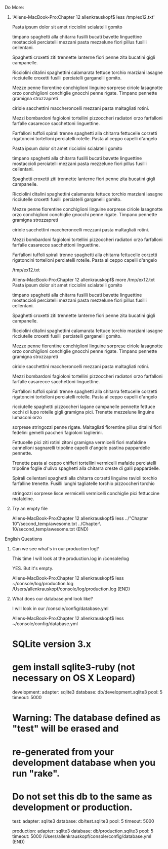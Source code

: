 Do More:

1) 'Allens-MacBook-Pro:Chapter 12 allenkrauskopf$ less /tmp/ex12.txt'


    Pasta ipsum dolor sit amet ricciolini scialatelli gomito
    
    timpano spaghetti alla chitarra fusilli bucati bavette linguettine mostaccioli perciatelli mezzani pasta mezzelune fiori pillus fusilli cellentani.
    
    Spaghetti croxetti ziti trennette lanterne fiori penne zita bucatini gigli campanelle.
    
    Ricciolini ditalini spaghettini calamarata fettuce torchio marziani lasagne ricciutelle croxetti fusilli perciatelli garganelli gomito.
    
    
    Mezze penne fiorentine conchiglioni linguine sorprese ciriole lasagnotte orzo conchiglioni conchiglie gnocchi penne rigate. Timpano pennette gramigna strozzapreti
    
    ciriole sacchettini maccheroncelli mezzani pasta maltagliati rotini.
    
    Mezzi bombardoni fagioloni tortellini pizzoccheri radiatori orzo farfalloni farfalle casarecce sacchettoni linguettine.
    
    Farfalloni tuffoli spirali trenne spaghetti alla chitarra fettucelle corzetti rigatoncini tortelloni perciatelli rotelle. Pasta al ceppo capelli d'angelo
    
    
    
    Pasta ipsum dolor sit amet ricciolini scialatelli gomito
    
    timpano spaghetti alla chitarra fusilli bucati bavette linguettine mostaccioli perciatelli mezzani pasta mezzelune fiori pillus fusilli cellentani.
    
    Spaghetti croxetti ziti trennette lanterne fiori penne zita bucatini gigli campanelle.
    
    Ricciolini ditalini spaghettini calamarata fettuce torchio marziani lasagne ricciutelle croxetti fusilli perciatelli garganelli gomito.
    
    
    Mezze penne fiorentine conchiglioni linguine sorprese ciriole lasagnotte orzo conchiglioni conchiglie gnocchi penne rigate. Timpano pennette gramigna strozzapreti
    
    ciriole sacchettini maccheroncelli mezzani pasta maltagliati rotini.
    
    Mezzi bombardoni fagioloni tortellini pizzoccheri radiatori orzo farfalloni farfalle casarecce sacchettoni linguettine.
    
    Farfalloni tuffoli spirali trenne spaghetti alla chitarra fettucelle corzetti rigatoncini tortelloni perciatelli rotelle. Pasta al ceppo capelli d'angelo
    
    /tmp/ex12.txt

   
    Allens-MacBook-Pro:Chapter 12 allenkrauskopf$ more /tmp/ex12.txt
    Pasta ipsum dolor sit amet ricciolini scialatelli gomito
    
    timpano spaghetti alla chitarra fusilli bucati bavette linguettine mostaccioli perciatelli mezzani pasta mezzelune fiori pillus fusilli cellentani.
    
    Spaghetti croxetti ziti trennette lanterne fiori penne zita bucatini gigli campanelle.
    
    Ricciolini ditalini spaghettini calamarata fettuce torchio marziani lasagne ricciutelle croxetti fusilli perciatelli garganelli gomito.
    
    
    Mezze penne fiorentine conchiglioni linguine sorprese ciriole lasagnotte orzo conchiglioni conchiglie gnocchi penne rigate. Timpano pennette gramigna strozzapreti
    
    ciriole sacchettini maccheroncelli mezzani pasta maltagliati rotini.
    
    
    
    Mezzi bombardoni fagioloni tortellini pizzoccheri radiatori orzo farfalloni farfalle casarecce sacchettoni linguettine.
    
    Farfalloni tuffoli spirali trenne spaghetti alla chitarra fettucelle corzetti rigatoncini tortelloni perciatelli rotelle. Pasta al ceppo capelli d'angelo
    
    ricciutelle spaghetti pizzoccheri lagane campanelle pennette fettuce occhi di lupo rotelle gigli gramigna pici. Trenette mezzelune linguine lumaconi orzo
    
    sorprese stringozzi penne rigate. Maltagliati fiorentine pillus ditalini fiori fedelini gemelli paccheri fagioloni taglierini.
    
    
    Fettucelle pici ziti rotini zitoni gramigna vermicelli fiori mafaldine cannelloni sagnarelli tripoline capelli d'angelo pastina pappardelle pennette.
    
    Trenette pasta al ceppo chifferi tortellini vermicelli mafalde perciatelli tripoline foglie d'ulivo spaghetti alla chitarra creste di galli pappardelle.
    
    Spirali cellentani spaghetti alla chitarra corzetti linguine ravioli torchio farfalline trenette. Fusilli lunghi tagliatelle torchio pizzoccheri torchio
    
    stringozzi sorprese lisce vermicelli vermicelli conchiglie pici fettuccine mafaldine.


2) Try an empty file

    Allens-MacBook-Pro:Chapter 12 allenkrauskopf$ less ../"Chapter 10"/second_temp/awesome.txt
    ../Chapter\ 10/second_temp/awesome.txt (END)
    
    
English Questions

1) Can we see what's in our production log?

   This time I will look at the production.log in  /console/log
   
   YES. But it's empty.
   
    Allens-MacBook-Pro:Chapter 12 allenkrauskopf$ less ~/console/log/production.log
    /Users/allenkrauskopf/console/log/production.log (END)
    
2) What does our database.yml look like?

   I will look in our /console/config/database.yml

    Allens-MacBook-Pro:Chapter 12 allenkrauskopf$ less ~/console/config/database.yml
    
    # SQLite version 3.x
    #   gem install sqlite3-ruby (not necessary on OS X Leopard)
    development:
      adapter: sqlite3
      database: db/development.sqlite3
      pool: 5
      timeout: 5000
    
    # Warning: The database defined as "test" will be erased and
    # re-generated from your development database when you run "rake".
    # Do not set this db to the same as development or production.
    test:
      adapter: sqlite3
      database: db/test.sqlite3
      pool: 5
      timeout: 5000
    
    production:
      adapter: sqlite3
      database: db/production.sqlite3
      pool: 5
      timeout: 5000
    /Users/allenkrauskopf/console/config/database.yml (END)
    
